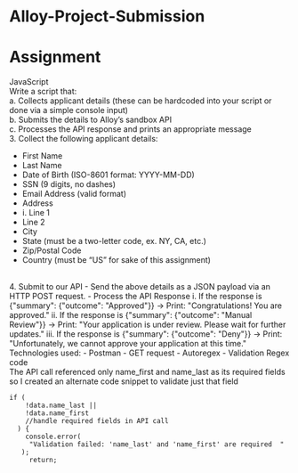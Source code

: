 # Alloy-Project-Submission

# Assignment

JavaScript
</br>
Write a script that:
</br>
a. Collects applicant details (these can be hardcoded into your script or done
via a simple console input)
</br>
b. Submits the details to Alloy’s sandbox API
</br>
c. Processes the API response and prints an appropriate message
</br>
3. Collect the following applicant details:
</br>
-  First Name
-  Last Name
-  Date of Birth (ISO-8601 format: YYYY-MM-DD)
-  SSN (9 digits, no dashes)
-  Email Address (valid format)
-  Address
  - i. Line 1
-  Line 2
-  City
- State (must be a two-letter code, ex. NY, CA, etc.)
-  Zip/Postal Code
- Country (must be “US” for sake of this assignment)
</br>
4. Submit to our API
   - Send the above details as a JSON payload via an HTTP POST request.
  - Process the API Response
   i. If the response is {"summary": {"outcome": "Approved"}}
   → Print: "Congratulations! You are approved."
   ii. If the response is {"summary": {"outcome": "Manual
   Review"}} → Print: "Your application is under review. Please wait
   for further updates."
   iii. If the response is {"summary": {"outcome": "Deny"}} →
   Print: "Unfortunately, we cannot approve your application at this
   time."
</br> 
Technologies used:
- Postman - GET request
- Autoregex - Validation Regex code
</br>
The API call referenced only name_first and name_last as its required fields so I created an alternate code snippet to validate just that field 
</br>

```
if (
    !data.name_last ||
    !data.name_first
    //handle required fields in API call
  ) {
    console.error(
     "Validation failed: 'name_last' and 'name_first' are required  "
   );
     return;
```
